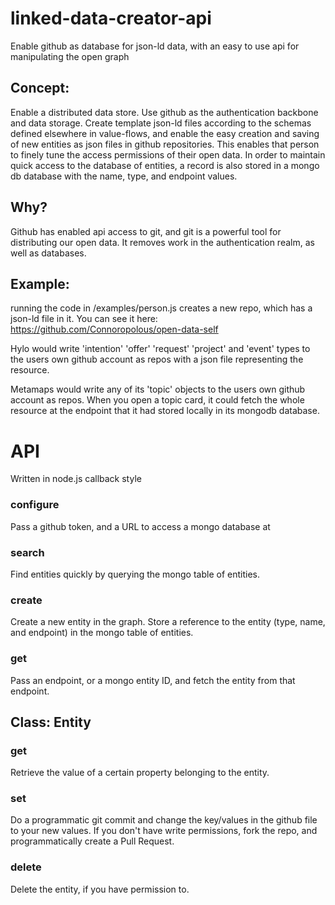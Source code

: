 # linked-data-creator-api

Enable github as database for json-ld data, with an easy to use api for manipulating the open graph


## Concept:
Enable a distributed data store. Use github as the authentication backbone and data storage. Create template json-ld files according to the schemas defined elsewhere in value-flows, and enable the easy creation and saving of new entities as json files in github repositories. This enables that person to finely tune the access permissions of their open data. In order to maintain quick access to the database of entities, a record is also stored in a mongo db database with the name, type, and endpoint values. 

## Why?
Github has enabled api access to git, and git is a powerful tool for distributing our open data. It removes work in the authentication realm, as well as databases.


## Example: 
running the code in /examples/person.js creates a new repo, which has a json-ld file in it. You can see it here: https://github.com/Connoropolous/open-data-self

Hylo would write 'intention' 'offer' 'request' 'project' and 'event' types to the users own github account as repos with a json file representing the resource. 

Metamaps would write any of its 'topic' objects to the users own github account as repos. When you open a topic card, it could fetch the whole resource at the endpoint that it had stored locally in its mongodb database. 


# API
Written in node.js callback style

### configure
Pass a github token, and a URL to access a mongo database at

### search
Find entities quickly by querying the mongo table of entities.

### create
Create a new entity in the graph. Store a reference to the entity (type, name, and endpoint) in the mongo table of entities.

### get
Pass an endpoint, or a mongo entity ID, and fetch the entity from that endpoint.


## Class: Entity
### get
Retrieve the value of a certain property belonging to the entity.

### set
Do a programmatic git commit and change the key/values in the github file to your new values. If you don't have write permissions, fork the repo, and programmatically create a Pull Request.

### delete
Delete the entity, if you have permission to.
